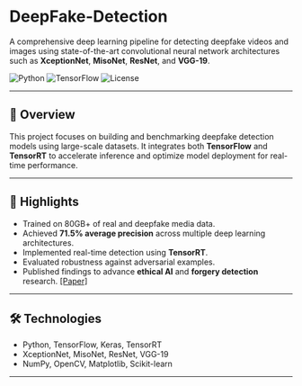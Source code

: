 # DeepFake-Detection

A comprehensive deep learning pipeline for detecting deepfake videos and images using state-of-the-art convolutional neural network architectures such as **XceptionNet**, **MisoNet**, **ResNet**, and **VGG-19**.

![Python](https://img.shields.io/badge/Python-3.8%2B-blue)
![TensorFlow](https://img.shields.io/badge/TensorFlow-2.x-orange)
![License](https://img.shields.io/github/license/sagarmandiya/DeepFake-Detection)

---

## 🧠 Overview

This project focuses on building and benchmarking deepfake detection models using large-scale datasets. It integrates both **TensorFlow** and **TensorRT** to accelerate inference and optimize model deployment for real-time performance.

---

## 🚀 Highlights

- Trained on 80GB+ of real and deepfake media data.
- Achieved **71.5% average precision** across multiple deep learning architectures.
- Implemented real-time detection using **TensorRT**.
- Evaluated robustness against adversarial examples.
- Published findings to advance **ethical AI** and **forgery detection** research. [[Paper]](https://arxiv.org/abs/2106.12605)

---

## 🛠️ Technologies

- Python, TensorFlow, Keras, TensorRT
- XceptionNet, MisoNet, ResNet, VGG-19
- NumPy, OpenCV, Matplotlib, Scikit-learn

---
